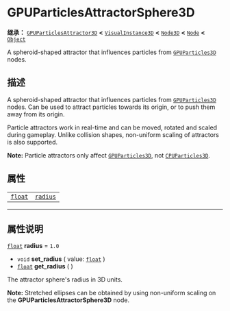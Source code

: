 <!-- ⚠ 请勿编辑本文件 ⚠ -->
<!-- 本文档使用脚本从 WeDot 引擎源码仓库生成。 -->
<!-- 生成脚本：https://github.com/WeDot-Engine/WeDot/tree/4.3/doc/tools/make_md.py； -->
<!-- 原文件：https://github.com/WeDot-Engine/WeDot/tree/4.3/doc/classes/GPUParticlesAttractorSphere3D.xml。 -->

<div id="_class_gpuparticlesattractorsphere3d"></div>

# GPUParticlesAttractorSphere3D

**继承：** [`GPUParticlesAttractor3D`](class_gpuparticlesattractor3d.md) **<** [`VisualInstance3D`](class_visualinstance3d.md) **<** [`Node3D`](class_node3d.md) **<** [`Node`](class_node.md) **<** [`Object`](class_object.md)

A spheroid-shaped attractor that influences particles from [`GPUParticles3D`](class_gpuparticles3d.md) nodes.

## 描述

A spheroid-shaped attractor that influences particles from [`GPUParticles3D`](class_gpuparticles3d.md) nodes. Can be used to attract particles towards its origin, or to push them away from its origin.

Particle attractors work in real-time and can be moved, rotated and scaled during gameplay. Unlike collision shapes, non-uniform scaling of attractors is also supported.

 **Note:** Particle attractors only affect [`GPUParticles3D`](class_gpuparticles3d.md), not [`CPUParticles3D`](class_cpuparticles3d.md).

## 属性

|||
|:-:|:--|
| [`float`](class_float.md) | [`radius`](class_gpuparticlesattractorsphere3d.md#class_gpuparticlesattractorsphere3d_property_radius) | ``1.0`` |

<!-- rst-class:: classref-section-separator -->

---

## 属性说明

<div id="_class_gpuparticlesattractorsphere3d_property_radius"></div>

[`float`](class_float.md) **radius** = ``1.0`` <div id="class_gpuparticlesattractorsphere3d_property_radius"></div>

- `void` **set_radius** ( value: [`float`](class_float.md) )
- [`float`](class_float.md) **get_radius** ( )

The attractor sphere's radius in 3D units.

 **Note:** Stretched ellipses can be obtained by using non-uniform scaling on the **GPUParticlesAttractorSphere3D** node.

[^virtual]: 本方法通常需要用户覆盖才能生效。
[^const]: 本方法无副作用，不会修改该实例的任何成员变量。
[^vararg]: 本方法除了能接受在此处描述的参数外，还能够继续接受任意数量的参数。
[^constructor]: 本方法用于构造某个类型。
[^static]: 调用本方法无需实例，可直接使用类名进行调用。
[^operator]: 本方法描述的是使用本类型作为左操作数的有效运算符。
[^bitfield]: 这个值是由下列位标志构成位掩码的整数。
[^void]: 无返回值。
